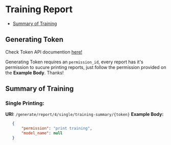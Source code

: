 # Training Report

- [Summary of Training](#summary-of-training)

## Generating Token
Check Token API documention [here!](/api-docs/Token.yml)

Generating Token requires an `permission_id`, every report has it's permission to sucure printing reports, just follow the permission provided on the **Example Body**. Thanks!

## Summary of Training
### Single Printing: 
 **URI:** `/generate/report/4/single/training-summary/{token}`
 **Example Body:**
 ```json
    {
        "permission": "print training",
        "model_name": null
    }
 ```